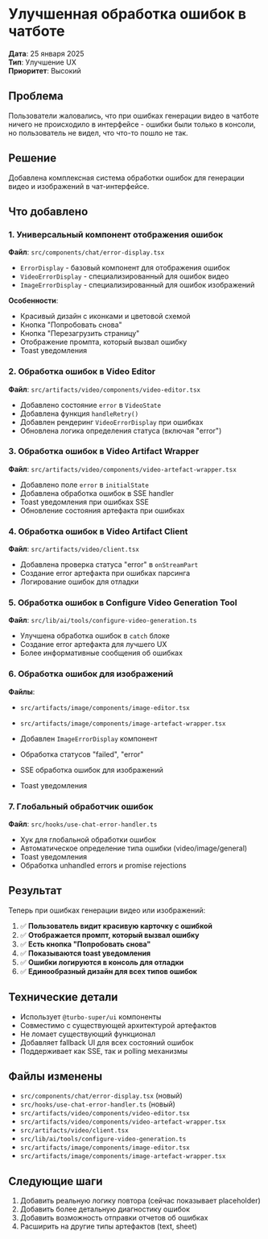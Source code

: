 # Улучшенная обработка ошибок в чатботе

**Дата**: 25 января 2025  
**Тип**: Улучшение UX  
**Приоритет**: Высокий

## Проблема

Пользователи жаловались, что при ошибках генерации видео в чатботе ничего не происходило в интерфейсе - ошибки были только в консоли, но пользователь не видел, что что-то пошло не так.

## Решение

Добавлена комплексная система обработки ошибок для генерации видео и изображений в чат-интерфейсе.

## Что добавлено

### 1. Универсальный компонент отображения ошибок

**Файл**: `src/components/chat/error-display.tsx`

- `ErrorDisplay` - базовый компонент для отображения ошибок
- `VideoErrorDisplay` - специализированный для ошибок видео
- `ImageErrorDisplay` - специализированный для ошибок изображений

**Особенности**:

- Красивый дизайн с иконками и цветовой схемой
- Кнопка "Попробовать снова"
- Кнопка "Перезагрузить страницу"
- Отображение промпта, который вызвал ошибку
- Toast уведомления

### 2. Обработка ошибок в Video Editor

**Файл**: `src/artifacts/video/components/video-editor.tsx`

- Добавлено состояние `error` в `VideoState`
- Добавлена функция `handleRetry()`
- Добавлен рендеринг `VideoErrorDisplay` при ошибках
- Обновлена логика определения статуса (включая "error")

### 3. Обработка ошибок в Video Artifact Wrapper

**Файл**: `src/artifacts/video/components/video-artefact-wrapper.tsx`

- Добавлено поле `error` в `initialState`
- Добавлена обработка ошибок в SSE handler
- Toast уведомления при ошибках SSE
- Обновление состояния артефакта при ошибках

### 4. Обработка ошибок в Video Artifact Client

**Файл**: `src/artifacts/video/client.tsx`

- Добавлена проверка статуса "error" в `onStreamPart`
- Создание error артефакта при ошибках парсинга
- Логирование ошибок для отладки

### 5. Обработка ошибок в Configure Video Generation Tool

**Файл**: `src/lib/ai/tools/configure-video-generation.ts`

- Улучшена обработка ошибок в `catch` блоке
- Создание error артефакта для лучшего UX
- Более информативные сообщения об ошибках

### 6. Обработка ошибок для изображений

**Файлы**:

- `src/artifacts/image/components/image-editor.tsx`
- `src/artifacts/image/components/image-artefact-wrapper.tsx`

- Добавлен `ImageErrorDisplay` компонент
- Обработка статусов "failed", "error"
- SSE обработка ошибок для изображений
- Toast уведомления

### 7. Глобальный обработчик ошибок

**Файл**: `src/hooks/use-chat-error-handler.ts`

- Хук для глобальной обработки ошибок
- Автоматическое определение типа ошибки (video/image/general)
- Toast уведомления
- Обработка unhandled errors и promise rejections

## Результат

Теперь при ошибках генерации видео или изображений:

1. ✅ **Пользователь видит красивую карточку с ошибкой**
2. ✅ **Отображается промпт, который вызвал ошибку**
3. ✅ **Есть кнопка "Попробовать снова"**
4. ✅ **Показываются toast уведомления**
5. ✅ **Ошибки логируются в консоль для отладки**
6. ✅ **Единообразный дизайн для всех типов ошибок**

## Технические детали

- Использует `@turbo-super/ui` компоненты
- Совместимо с существующей архитектурой артефактов
- Не ломает существующий функционал
- Добавляет fallback UI для всех состояний ошибок
- Поддерживает как SSE, так и polling механизмы

## Файлы изменены

- `src/components/chat/error-display.tsx` (новый)
- `src/hooks/use-chat-error-handler.ts` (новый)
- `src/artifacts/video/components/video-editor.tsx`
- `src/artifacts/video/components/video-artefact-wrapper.tsx`
- `src/artifacts/video/client.tsx`
- `src/lib/ai/tools/configure-video-generation.ts`
- `src/artifacts/image/components/image-editor.tsx`
- `src/artifacts/image/components/image-artefact-wrapper.tsx`

## Следующие шаги

1. Добавить реальную логику повтора (сейчас показывает placeholder)
2. Добавить более детальную диагностику ошибок
3. Добавить возможность отправки отчетов об ошибках
4. Расширить на другие типы артефактов (text, sheet)
